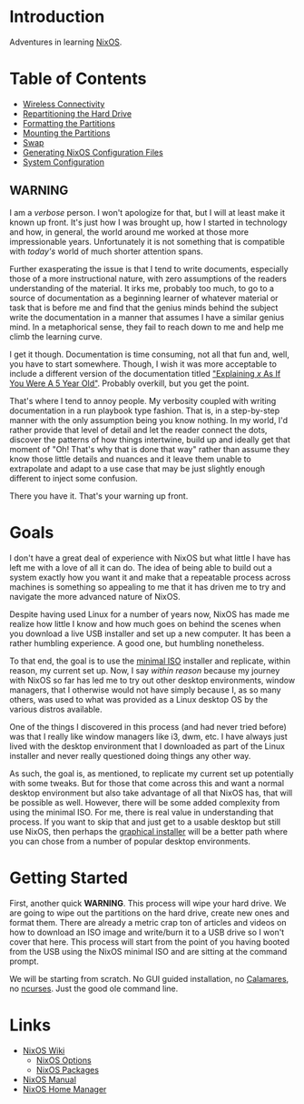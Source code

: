 # Introduction

Adventures in learning [NixOS](https://nixos.org/).

# Table of Contents

- [Wireless Connectivity](https://github.com/RedDirtBits/nixos/blob/main/docs/001-connectivity.md)
- [Repartitioning the Hard Drive](https://github.com/RedDirtBits/nixos/blob/main/docs/002-repartitioning.md)
- [Formatting the Partitions](https://github.com/RedDirtBits/nixos/blob/main/docs/003-partition-formatting.md)
- [Mounting the Partitions](https://github.com/RedDirtBits/nixos/blob/main/docs/004-mounting-partitions.md)
- [Swap](https://github.com/RedDirtBits/nixos/blob/main/docs/005-swap.md)
- [Generating NixOS Configuration Files](https://github.com/RedDirtBits/nixos/blob/main/docs/006-nixos-configuration-files.md)
- [System Configuration](https://github.com/RedDirtBits/nixos/blob/main/docs/007-system-configuration.md)

## WARNING

I am a _verbose_ person.  I won't apologize for that, but I will at least make it known up front.  It's just how I was brought up, how I started in technology and how, in general, the world around me worked at those more impressionable years.  Unfortunately it is not something that is compatible with _today's_ world of much shorter attention spans.

Further exasperating the issue is that I tend to write documents, especially those of a more instructional nature, with zero assumptions of the readers understanding of the material.  It irks me, probably too much, to go to a source of documentation as a beginning learner of whatever material or task that is before me and find that the genius minds behind the subject write the documentation in a manner that assumes I have a similar genius mind.  In a metaphorical sense, they fail to reach down to me and help me climb the learning curve.

I get it though.  Documentation is time consuming, not all that fun and, well, you have to start somewhere.  Though, I wish it was more acceptable to include a different version of the documentation titled ["Explaining _x_ As If You Were A 5 Year Old"](https://dev.to/ben/explain-tcp-like-im-five).  Probably overkill, but you get the point.

That's where I tend to annoy people.  My verbosity coupled with writing documentation in a run playbook type fashion.  That is, in a step-by-step manner with the only assumption being you know nothing.  In my world, I'd rather provide that level of detail and let the reader connect the dots, discover the patterns of how things intertwine, build up and ideally get that moment of "Oh!  That's why that is done that way" rather than assume they know those little details and nuances and it leave them unable to extrapolate and adapt to a use case that may be just slightly enough different to inject some confusion.

There you have it.  That's your warning up front.

# Goals

I don't have a great deal of experience with NixOS but what little I have has left me with a love of all it can do.  The idea of being able to build out a system exactly how you want it and make that a repeatable process across machines is something so appealing to me that it has driven me to try and navigate the more advanced nature of NixOS.

Despite having used Linux for a number of years now, NixOS has made me realize how little I know and how much goes on behind the scenes when you download a live USB installer and set up a new computer.  It has been a rather humbling experience.  A good one, but humbling nonetheless.

To that end, the goal is to use the [minimal ISO](https://nixos.org/download.html#nixos-iso) installer and replicate, within reason, my current set up.  Now, I say _within reason_ because my journey with NixOS so far has led me to try out other desktop environments, window managers, that I otherwise would not have simply because I, as so many others, was used to what was provided as a Linux desktop OS by the various distros available.

One of the things I discovered in this process (and had never tried before) was that I really like window managers like i3, dwm, etc.  I have always just lived with the desktop environment that I downloaded as part of the Linux installer and never really questioned doing things any other way.

As such, the goal is, as mentioned, to replicate my current set up potentially with some tweaks.  But for those that come across this and want a normal desktop environment but also take advantage of all that NixOS has, that will be possible as well.  However, there will be some added complexity from using the minimal ISO.  For me, there is real value in understanding that process.  If you want to skip that and just get to a usable desktop but still use NixOS, then perhaps the [graphical installer](https://nixos.org/download.html#nixos-iso) will be a better path where you can chose from a number of popular desktop environments.

# Getting Started

First, another quick **WARNING**.  This process will wipe your hard drive.  We are going to wipe out the partitions on the hard drive, create new ones and format them.  There are already a metric crap ton of articles and videos on how to download an ISO image and write/burn it to a USB drive so I won't cover that here.  This process will start from the point of you having booted from the USB using the NixOS minimal ISO and are sitting at the command prompt.

We will be starting from scratch.  No GUI guided installation, no [Calamares](https://calamares.io/), no [ncurses](https://en.wikipedia.org/wiki/Ncurses).  Just the good ole command line.

# Links

- [NixOS Wiki](https://nixos.wiki/)
  - [NixOS Options](https://search.nixos.org/options?)
  - [NixOS Packages](https://search.nixos.org/packages?)
- [NixOS Manual](https://nixos.org/manual/nixos/stable/index.html)
- [NixOS Home Manager](https://nix-community.github.io/home-manager/index.html)